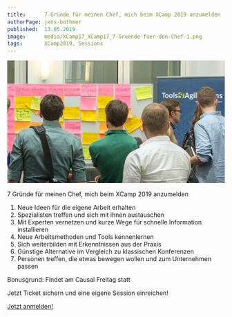 ```yaml
---
title:      7 Gründe für meinen Chef, mich beim XCamp 2019 anzumelden
authorPage: jens-bothmer
published:  13.05.2019
image:      media/XCamp17_XCamp17_7-Gruende-fuer-den-Chef-1.png
tags:       XCamp2019, Sessions
---
```


![Session Board](media/XCamp17_XCamp17_7-Gruende-fuer-den-Chef-1.png)

7 Gründe für meinen Chef, mich beim XCamp 2019 anzumelden

1. Neue Ideen für die eigene Arbeit erhalten
1. Spezialisten treffen und sich mit ihnen austauschen
1. Mit Experten vernetzen und kurze Wege für schnelle Information installieren
1. Neue Arbeitsmethoden und Tools kennenlernen
1. Sich weiterbilden mit Erkenntnissen aus der Praxis
1. Günstige Alternative im Vergleich zu klassischen Konferenzen
1. Personen treffen, die etwas bewegen wollen und zum Unternehmen passen

Bonusgrund: Findet am Causal Freitag statt

Jetzt Ticket sichern und eine eigene Session einreichen!

<a class="button turquoise big" target="_self" href="tickets">Jetzt anmelden!</a>
